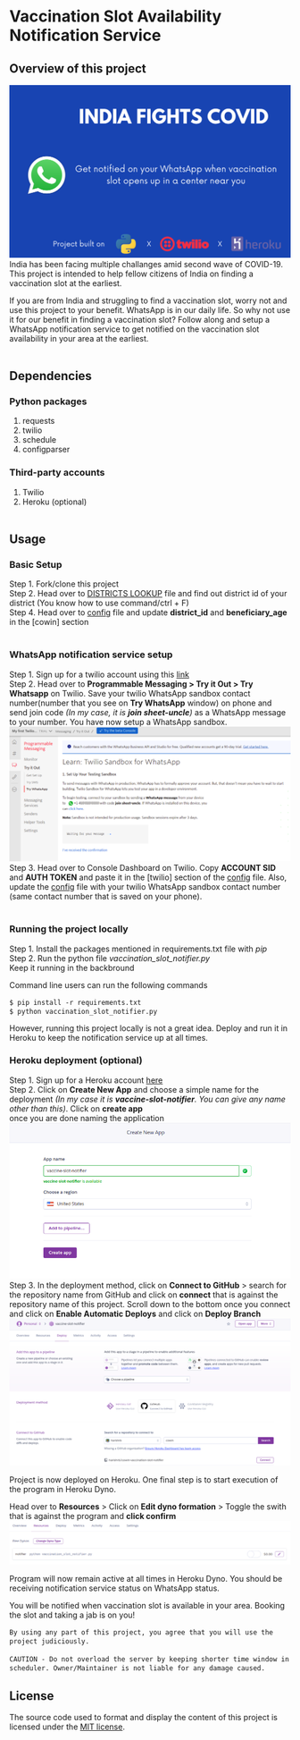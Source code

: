# Vaccination Slot Availability Notification Service

## Overview of this project
![](./screenshots/banner.png) </br>
India has been facing multiple challanges amid second wave of COVID-19. This project is intended to help fellow citizens of India on finding a vaccination slot at the earliest.

If you are from India and struggling to find a vaccination slot, worry not and use this project to your benefit. WhatsApp is in our daily life. So why not use it for our benefit in finding a vaccination slot? Follow along and setup a WhatsApp notification service to get notified on the vaccination slot availability in your area at the earliest.
</br></br>

## Dependencies

### Python packages
1. requests
2. twilio
3. schedule
4. configparser

### Third-party accounts
1. Twilio
2. Heroku (optional)
</br></br>

## Usage


### **Basic Setup**
Step 1. Fork/clone this project </br>
Step 2. Head over to [DISTRICTS LOOKUP](DISTRICTS-LOOKUP.md) file and find out district id of your district (You know how to use command/ctrl + F) </br>
Step 4. Head over to [config](config.ini) file and update **district_id** and **beneficiary_age** in the [cowin] section </br></br>

### **WhatsApp notification service setup**
Step 1. Sign up for a twilio account using this [link](https://www.twilio.com/try-twilio?promo=3HiRr6) </br>
Step 2. Head over to **Programmable Messaging > Try it Out > Try Whatsapp** on Twilio. Save your twilio WhatsApp sandbox contact number(number that you see on **Try WhatsApp** window) on phone and send join code *(In my case, it is **join sheet-uncle**)* as a WhatsApp message to your number. You have now setup a WhatsApp sandbox. 
</br>
![](./screenshots/twilio_whatsapp_sandbox.png)</br>
Step 3. Head over to Console Dashboard on Twilio. Copy **ACCOUNT SID** and **AUTH TOKEN** and paste it in the [twilio] section of the [config](config.ini) file. Also, update the [config](config.ini) file with your twilio WhatsApp sandbox contact number (same contact number that is saved on your phone). </br></br>

### Running the project locally </br>
Step 1. Install the packages mentioned in requirements.txt file with *pip* </br>
Step 2. Run the python file *vaccination_slot_notifier.py* </br>
Keep it running in the backbround

Command line users can run the following commands
```
$ pip install -r requirements.txt
$ python vaccination_slot_notifier.py
```


However, running this project locally is not a great idea. Deploy and run it in Heroku to keep the notification service up at all times.

### Heroku deployment (optional) </br>
Step 1. Sign up for a Heroku account [here](https://signup.heroku.com/login) </br>
Step 2. Click on **Create New App** and choose a simple name for the deployment *(In my case it is **vaccine-slot-notifier**. You can give any name other than this)*. Click on **create app** </br> once you are done naming the application
![](./screenshots/heroku_project.png) </br>
Step 3. In the deployment method, click on **Connect to GitHub** > search for the repository name from GitHub and click on **connect** that is against the repository name of this project. Scroll down to the bottom once you connect and click on **Enable Automatic Deploys** and click on **Deploy Branch** </br>
![](./screenshots/heroku_deployment.png) </br>

Project is now deployed on Heroku. One final step is to start execution of the program in Heroku Dyno.

Head over to **Resources** > Click on **Edit dyno formation** > Toggle the swith that is against the program and **click confirm** </br>
![](./screenshots/heroku_run.png) </br>

Program will now remain active at all times in Heroku Dyno. You should be receiving notification service status on WhatsApp status.

You will be notified when vaccination slot is available in your area. Booking the slot and taking a jab is on you!


```
By using any part of this project, you agree that you will use the project judiciously.

CAUTION - Do not overload the server by keeping shorter time window in scheduler. Owner/Maintainer is not liable for any damage caused.
```
## License
The source code used to format and display the content of this project is licensed under the [MIT license](https://opensource.org/licenses/mit-license.php).
